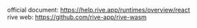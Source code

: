 official document: https://help.rive.app/runtimes/overview/react
</br>
rive web:  https://github.com/rive-app/rive-wasm
